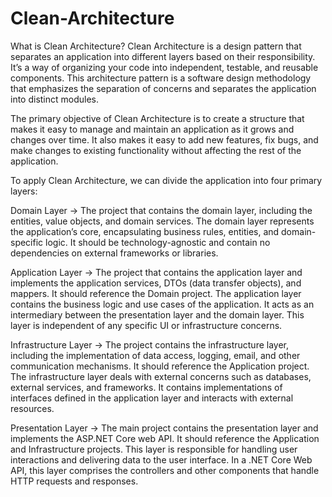 # Clean-Architecture

What is Clean Architecture?
Clean Architecture is a design pattern that separates an application into different layers based on their responsibility. It’s a way of organizing your code into independent, testable, and reusable components. This architecture pattern is a software design methodology that emphasizes the separation of concerns and separates the application into distinct modules.

The primary objective of Clean Architecture is to create a structure that makes it easy to manage and maintain an application as it grows and changes over time. It also makes it easy to add new features, fix bugs, and make changes to existing functionality without affecting the rest of the application.

To apply Clean Architecture, we can divide the application into four primary layers:

Domain Layer → The project that contains the domain layer, including the entities, value objects, and domain services. The domain layer represents the application’s core, encapsulating business rules, entities, and domain-specific logic. It should be technology-agnostic and contain no dependencies on external frameworks or libraries.

Application Layer → The project that contains the application layer and implements the application services, DTOs (data transfer objects), and mappers. It should reference the Domain project. The application layer contains the business logic and use cases of the application. It acts as an intermediary between the presentation layer and the domain layer. This layer is independent of any specific UI or infrastructure concerns.

Infrastructure Layer → The project contains the infrastructure layer, including the implementation of data access, logging, email, and other communication mechanisms. It should reference the Application project. The infrastructure layer deals with external concerns such as databases, external services, and frameworks. It contains implementations of interfaces defined in the application layer and interacts with external resources.

Presentation Layer → The main project contains the presentation layer and implements the ASP.NET Core web API. It should reference the Application and Infrastructure projects. This layer is responsible for handling user interactions and delivering data to the user interface. In a .NET Core Web API, this layer comprises the controllers and other components that handle HTTP requests and responses.

